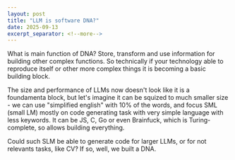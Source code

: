 ```yaml
---
layout: post
title: "LLM is software DNA?"
date: 2025-09-13
excerpt_separator: <!--more-->
---
```


What is main function of DNA? Store, transform and use information for building other complex functions. So technically if your technology able to reproduce itself or other more complex things it is becoming a basic building block.

The size and performance of LLMs now doesn't look like it is a foundamenta block, but let's imagine it can be squized to much smaller size - we can use "simplified english" with 10% of the words, and focus SML (small LM) mostly on code generating task with very simple language with less keywords. It can be JS, C, Go or even Brainfuck, which is Turing-complete, so allows building everything.

Could such SLM be able to generate code for larger LLMs, or for not relevants tasks, like CV? If so, well, we built a DNA.
